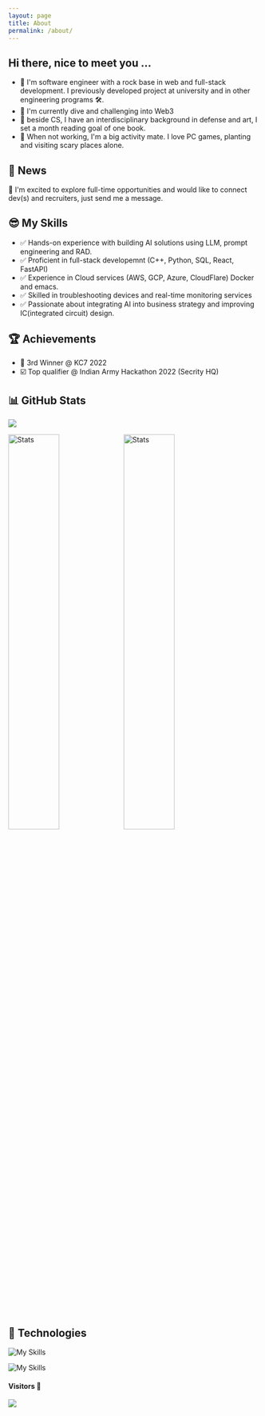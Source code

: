 ```yaml
---
layout: page
title: About
permalink: /about/
---
```


## Hi there, nice to meet you ... 

- 🚀 I'm software engineer with a rock base in web and full-stack development. I previously developed project at university and in other engineering programs 🛠️. 
- 🌱 I'm currently dive and challenging into Web3
- 📗 beside CS, I have an interdisciplinary background in defense and art, I set a month reading goal of one book.
- 🍏 When not working, I'm a big activity mate. I love PC games, planting and visiting scary places alone.

## 📢 News
👔 I'm excited to explore full-time opportunities and would like to connect dev(s) and recruiters, just send me a message.

## 😎 My Skills
- ✅ Hands-on experience with building AI solutions using LLM, prompt engineering and RAD.
- ✅ Proficient in full-stack developemnt (C++, Python, SQL, React, FastAPI)
- ✅ Experience in Cloud services (AWS, GCP, Azure, CloudFlare) Docker and emacs.
- ✅ Skilled in troubleshooting devices and real-time monitoring services
- ✅ Passionate about integrating AI into business strategy and improving IC(integrated circuit) design.

## 🏆 Achievements
- 🥇 3rd Winner @ KC7 2022
- ☑️ Top qualifier @ Indian Army Hackathon 2022 (Secrity HQ)

## 📊 GitHub Stats
![](https://github-profile-summary-cards.vercel.app/api/cards/profile-details?username=ajay0th&theme=2077)

<p align="left">
	<img src="https://github-profile-summary-cards.vercel.app/api/cards/repos-per-language?username=ajay0th&theme=blue_green" alt="Stats" style="width: 45%; display: inline-block;"  />
	<img src="https://github-profile-summary-cards.vercel.app/api/cards/stats?username=ajay0th&theme=blue_green" alt="Stats" style="width: 45%; display: inline-block;"  />
</p>

## 🎯 Technologies
![My Skills](https://skillicons.dev/icons?i=cpp,py,js,react,materialui,nodejs,html,css,rust)

![My Skills](https://skillicons.dev/icons?i=linux,vscode,sqlite,mongodb,bash,bootstrap,figma,threejs,ps)

#### Visitors 👀
<img src="https://profile-counter.glitch.me/ajay0th/count.svg" target="_blank">